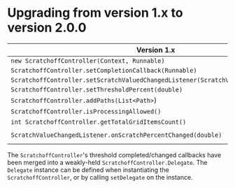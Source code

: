 # Upgrading from version 1.x to version 2.0.0

Version 1.x | Version 2.0.0
--- | --- 
`new ScratchoffController(Context, Runnable)` | `new ScratchoffController(Context, ScratchoffController.Delegate)`
`ScratchoffController.setCompletionCallback(Runnable)` | `ScratchoffController.setDelegate(ScratchoffController.Delegate)`
`ScratchoffController.setScratchValuedChangedListener(ScratchValueChangedListener)` | `ScratchoffController.setDelegate(ScratchoffController.Delegate)`
`ScratchoffController.setThresholdPercent(double)` | `ScratchoffController.setThresholdPercent(float)`
`ScratchoffController.addPaths(List<Path>`) | None
`ScratchoffController.isProcessingAllowed()` | None
`int ScratchoffController.getTotalGridItemsCount()` | `int[] ScratchoffController.getScratchableLayoutSize()`
`ScratchValueChangedListener.onScratchPercentChanged(double)` | `ScratchoffController.Delegate.onScratchPercentChanged(ScratchoffController, float)`

The `ScratchoffController`'s threshold completed/changed callbacks have been merged into a weakly-held `ScratchoffController.Delegate`. The `Delegate` instance can be defined when instantiating the `ScratchoffController`, or by calling `setDelegate` on the instance.